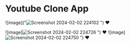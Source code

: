 
# Youtube Clone App

![image]("![Screenshot 2024-02-02 224102](https://github.com/Nermin-m/youtubeCloneAppp/assets/58363422/7c03cf65-c23e-47fa-b4a2-37c0d49d356d.png) 
") ❤

![image]![Screenshot 2024-02-02 224726](https://github.com/Nermin-m/youtubeCloneAppp/assets/58363422/7a22efea-a990-45fa-ac16-68e019ce1463.png)
") ❤
![image]![Screenshot 2024-02-02 224750](https://github.com/Nermin-m/youtubeCloneAppp/assets/58363422/0020a2b1-2ba7-485e-b337-16afdeed78f7.png)
") ❤
